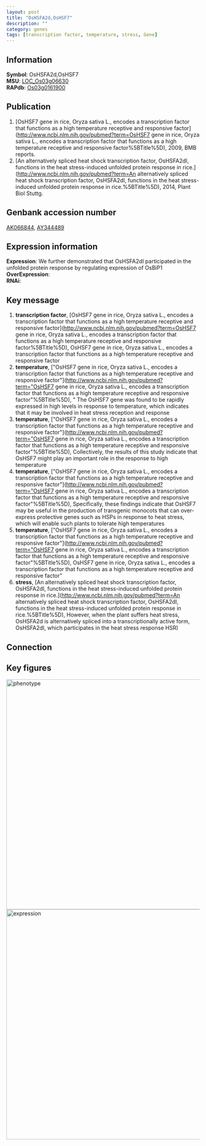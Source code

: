 ```yaml
---
layout: post
title: "OsHSFA2d,OsHSF7"
description: ""
category: genes
tags: [transcription factor, temperature, stress, Gene]
---
```


## Information
__Symbol__: OsHSFA2d,OsHSF7  
__MSU__: [LOC_Os03g06630](http://rice.plantbiology.msu.edu/cgi-bin/ORF_infopage.cgi?orf=LOC_Os03g06630)  
__RAPdb__: [Os03g0161900](http://rapdb.dna.affrc.go.jp/viewer/gbrowse_details/irgsp1?name=Os03g0161900)  

## Publication
1. [OsHSF7 gene in rice, Oryza sativa L., encodes a transcription factor that functions as a high temperature receptive and responsive factor](http://www.ncbi.nlm.nih.gov/pubmed?term=OsHSF7 gene in rice, Oryza sativa L., encodes a transcription factor that functions as a high temperature receptive and responsive factor%5BTitle%5D), 2009, BMB reports.
2. [An alternatively spliced heat shock transcription factor, OsHSFA2dI, functions in the heat stress-induced unfolded protein response in rice.](http://www.ncbi.nlm.nih.gov/pubmed?term=An alternatively spliced heat shock transcription factor, OsHSFA2dI, functions in the heat stress-induced unfolded protein response in rice.%5BTitle%5D), 2014, Plant Biol Stuttg.

## Genbank accession number
[AK066844](http://www.ncbi.nlm.nih.gov/nuccore/AK066844), [AY344489](http://www.ncbi.nlm.nih.gov/nuccore/AY344489)  

## Expression information
__Expression__: We further demonstrated that OsHSFA2dI participated in the unfolded protein response by regulating expression of OsBiP1  
__OverExpression__:  
__RNAi__:  

## Key message
1. __transcription factor__, [OsHSF7 gene in rice, Oryza sativa L., encodes a transcription factor that functions as a high temperature receptive and responsive factor](http://www.ncbi.nlm.nih.gov/pubmed?term=OsHSF7 gene in rice, Oryza sativa L., encodes a transcription factor that functions as a high temperature receptive and responsive factor%5BTitle%5D), OsHSF7 gene in rice, Oryza sativa L., encodes a transcription factor that functions as a high temperature receptive and responsive factor
2. __temperature__, ["OsHSF7 gene in rice, Oryza sativa L., encodes a transcription factor that functions as a high temperature receptive and responsive factor"](http://www.ncbi.nlm.nih.gov/pubmed?term="OsHSF7 gene in rice, Oryza sativa L., encodes a transcription factor that functions as a high temperature receptive and responsive factor"%5BTitle%5D), " The OsHSF7 gene was found to be rapidly expressed in high levels in response to temperature, which indicates that it may be involved in heat stress reception and response
3. __temperature__, ["OsHSF7 gene in rice, Oryza sativa L., encodes a transcription factor that functions as a high temperature receptive and responsive factor"](http://www.ncbi.nlm.nih.gov/pubmed?term="OsHSF7 gene in rice, Oryza sativa L., encodes a transcription factor that functions as a high temperature receptive and responsive factor"%5BTitle%5D),  Collectively, the results of this study indicate that OsHSF7 might play an important role in the response to high temperature
4. __temperature__, ["OsHSF7 gene in rice, Oryza sativa L., encodes a transcription factor that functions as a high temperature receptive and responsive factor"](http://www.ncbi.nlm.nih.gov/pubmed?term="OsHSF7 gene in rice, Oryza sativa L., encodes a transcription factor that functions as a high temperature receptive and responsive factor"%5BTitle%5D),  Specifically, these findings indicate that OsHSF7 may be useful in the production of transgenic monocots that can over-express protective genes such as HSPs in response to heat stress, which will enable such plants to tolerate high temperatures
5. __temperature__, ["OsHSF7 gene in rice, Oryza sativa L., encodes a transcription factor that functions as a high temperature receptive and responsive factor"](http://www.ncbi.nlm.nih.gov/pubmed?term="OsHSF7 gene in rice, Oryza sativa L., encodes a transcription factor that functions as a high temperature receptive and responsive factor"%5BTitle%5D), OsHSF7 gene in rice, Oryza sativa L., encodes a transcription factor that functions as a high temperature receptive and responsive factor"
6. __stress__, [An alternatively spliced heat shock transcription factor, OsHSFA2dI, functions in the heat stress-induced unfolded protein response in rice.](http://www.ncbi.nlm.nih.gov/pubmed?term=An alternatively spliced heat shock transcription factor, OsHSFA2dI, functions in the heat stress-induced unfolded protein response in rice.%5BTitle%5D),  However, when the plant suffers heat stress, OsHSFA2d is alternatively spliced into a transcriptionally active form, OsHSFA2dI, which participates in the heat stress response HSR)  

## Connection

## Key figures
<img src="http://ricencode.github.io/images/OsHSF7.pheno.png" alt="phenotype"  style="width: 600px;"/>

<img src="http://ricencode.github.io/images/OsHSF7.exp.png" alt="expression"  style="width: 600px;"/>


